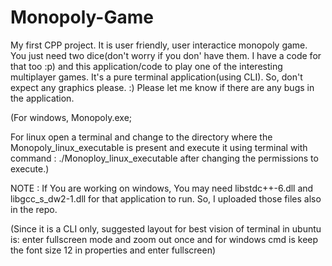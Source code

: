 # Monopoly-Game
My first CPP project.
It is user friendly, user interactice monopoly game.
You just need two dice(don't worry if you don' have them. I have a code for that too :p) and this application/code to play one of the interesting multiplayer games.
It's a pure terminal application(using CLI). So, don't expect any graphics please. :)
Please let me know if there are any bugs in the application.

(For windows, Monopoly.exe;

For linux open a terminal and change to the directory where the Monopoly_linux_executable is present and execute it using terminal with command : ./Monoploy_linux_executable after changing the permissions to execute.)


NOTE : If You are working on windows, You may need libstdc++-6.dll and libgcc_s_dw2-1.dll for that application to run. So, I uploaded those files also in the repo.

(Since it is a CLI only, suggested layout for best vision of terminal in ubuntu is: enter fullscreen mode and zoom out once and for windows cmd is keep the font size 12 in properties and enter fullscreen)
